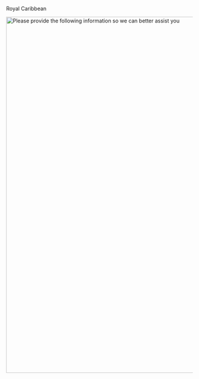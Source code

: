Royal Caribbean

<img width="962" alt="Please provide the following information so we can better assist you" src="https://user-images.githubusercontent.com/38814086/155178751-da3819f6-8904-48f0-a8de-83228016b750.png">
